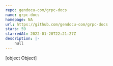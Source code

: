 ```yaml
---
repo: gendocu-com/grpc-docs
name: grpc-docs
homepage: NA
url: https://github.com/gendocu-com/grpc-docs
stars: 59
starredAt: 2022-01-20T22:21:27Z
description: |-
    null
---
```


[object Object]
